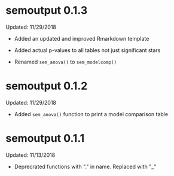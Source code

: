 # semoutput 0.1.3

Updated: 11/29/2018

* Added an updated and improved Rmarkdown template

* Added actual p-values to all tables not just significant stars

* Renamed `sem_anova()` to `sem_modelcomp()`

# semoutput 0.1.2

Updated: 11/29/2018

* Added `sem_anova()` function to print a model comparison table

# semoutput 0.1.1

Updated: 11/13/2018

* Deprecrated functions with "." in name. Replaced with "_"
